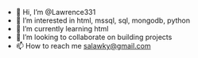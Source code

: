 - 👋 Hi, I’m @Lawrence331
- 👀 I’m interested in html, mssql, sql, mongodb, python
- 🌱 I’m currently learning html
- 💞️ I’m looking to collaborate on building projects
- 📫 How to reach me salawky@gmail.com

<!---
Lawrence331/Lawrence331 is a ✨ special ✨ repository because its `README.md` (this file) appears on your GitHub profile.
You can click the Preview link to take a look at your changes.
--->

